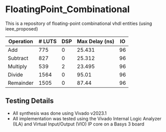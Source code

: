 # FloatingPoint_Combinational
This is a repository of floating-point combinational vhdl entities (using ieee_proposed) 


| Operation     | # LUTS        | DSP   | Max Delay (ns)  | IO |
| ------------- | ------------- | ----- | --------------- | -- | 
| Add           | 775           | 0     | 25.431          | 96 |
| Subtract      | 827           | 0     | 25.312          | 96 |
| Multiply      | 539           | 2     | 23.495          | 96 |
| Divide        | 1564          | 0     | 95.01           | 96 |
| Remainder     | 1505          | 0     | 87.44           | 96 |


## Testing Details
+ All synthesis was done using Vivado v2023.1
+ All implementation was tested using the Vivado Internal Logic Analyzer (ILA) and Virtual Input/Output (VIO) IP core on a Basys 3 board
